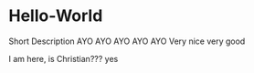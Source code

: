 # Hello-World
Short Description
AYO AYO AYO AYO AYO
Very nice very good

I am here, is Christian???
yes
